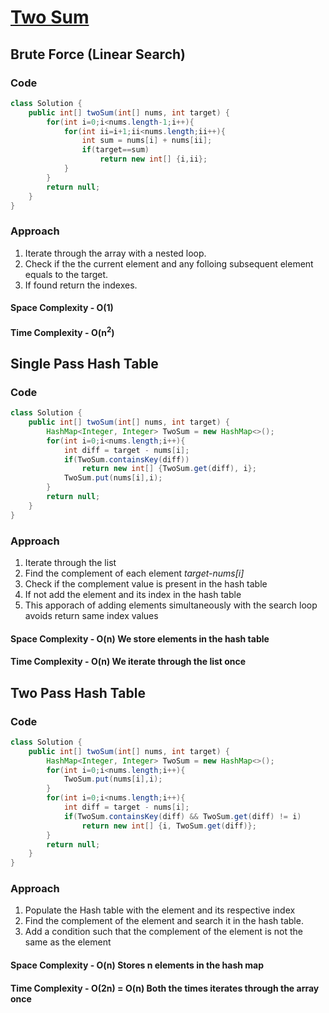 # [Two Sum](https://leetcode.com/problems/two-sum/)


## Brute Force (Linear Search)

### Code
```Java
class Solution {
    public int[] twoSum(int[] nums, int target) {
        for(int i=0;i<nums.length-1;i++){
            for(int ii=i+1;ii<nums.length;ii++){
                int sum = nums[i] + nums[ii];
                if(target==sum)
                    return new int[] {i,ii};
            }
        }
        return null;
    }
}    
```
### Approach
1. Iterate through the array with a nested loop.
2. Check if the the current element and any folloing subsequent element equals to the target.
3. If found return the indexes.

#### Space Complexity - O(1)

#### Time Complexity - O(n<sup>2</sup>)

## Single Pass Hash Table

### Code
```Java
class Solution {
    public int[] twoSum(int[] nums, int target) {
        HashMap<Integer, Integer> TwoSum = new HashMap<>();
        for(int i=0;i<nums.length;i++){
            int diff = target - nums[i];
            if(TwoSum.containsKey(diff))
                return new int[] {TwoSum.get(diff), i};
            TwoSum.put(nums[i],i);
        }
        return null;
    }
}
```
### Approach
1. Iterate through the list
2. Find the complement of each element *target-nums[i]*
3. Check if the complement value is present in the hash table
4. If not add the element and its index in the hash table
5. This apporach of adding elements simultaneously with the search loop avoids return same index values

#### Space Complexity - O(n) We store elements in the hash table

#### Time Complexity - O(n) We iterate through the list once

## Two Pass Hash Table

### Code
```Java
class Solution {
    public int[] twoSum(int[] nums, int target) {
        HashMap<Integer, Integer> TwoSum = new HashMap<>();
        for(int i=0;i<nums.length;i++){
            TwoSum.put(nums[i],i);
        }
        for(int i=0;i<nums.length;i++){
            int diff = target - nums[i];
            if(TwoSum.containsKey(diff) && TwoSum.get(diff) != i)
                return new int[] {i, TwoSum.get(diff)};
        }
        return null;
    }
}
```

### Approach
1. Populate the Hash table with the element and its respective index
2. Find the complement of the element and search it in the hash table.
3. Add a condition such that the complement of the element is not the same as the element

#### Space Complexity - O(n) Stores n elements in the hash map

#### Time Complexity - O(2n) = O(n) Both the times iterates through the array once
